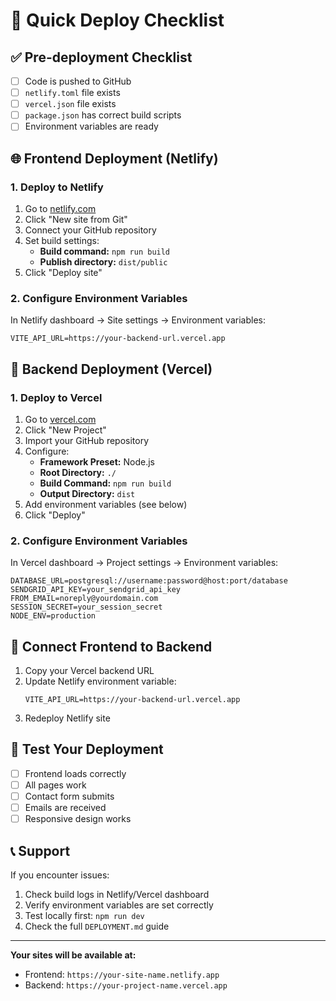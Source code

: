 # 🚀 Quick Deploy Checklist

## ✅ Pre-deployment Checklist

- [ ] Code is pushed to GitHub
- [ ] `netlify.toml` file exists
- [ ] `vercel.json` file exists
- [ ] `package.json` has correct build scripts
- [ ] Environment variables are ready

## 🌐 Frontend Deployment (Netlify)

### 1. Deploy to Netlify
1. Go to [netlify.com](https://netlify.com)
2. Click "New site from Git"
3. Connect your GitHub repository
4. Set build settings:
   - **Build command:** `npm run build`
   - **Publish directory:** `dist/public`
5. Click "Deploy site"

### 2. Configure Environment Variables
In Netlify dashboard → Site settings → Environment variables:
```
VITE_API_URL=https://your-backend-url.vercel.app
```

## 🔧 Backend Deployment (Vercel)

### 1. Deploy to Vercel
1. Go to [vercel.com](https://vercel.com)
2. Click "New Project"
3. Import your GitHub repository
4. Configure:
   - **Framework Preset:** Node.js
   - **Root Directory:** `./`
   - **Build Command:** `npm run build`
   - **Output Directory:** `dist`
5. Add environment variables (see below)
6. Click "Deploy"

### 2. Configure Environment Variables
In Vercel dashboard → Project settings → Environment variables:
```
DATABASE_URL=postgresql://username:password@host:port/database
SENDGRID_API_KEY=your_sendgrid_api_key
FROM_EMAIL=noreply@yourdomain.com
SESSION_SECRET=your_session_secret
NODE_ENV=production
```

## 🔗 Connect Frontend to Backend

1. Copy your Vercel backend URL
2. Update Netlify environment variable:
   ```
   VITE_API_URL=https://your-backend-url.vercel.app
   ```
3. Redeploy Netlify site

## 🧪 Test Your Deployment

- [ ] Frontend loads correctly
- [ ] All pages work
- [ ] Contact form submits
- [ ] Emails are received
- [ ] Responsive design works

## 📞 Support

If you encounter issues:
1. Check build logs in Netlify/Vercel dashboard
2. Verify environment variables are set correctly
3. Test locally first: `npm run dev`
4. Check the full `DEPLOYMENT.md` guide

---

**Your sites will be available at:**
- Frontend: `https://your-site-name.netlify.app`
- Backend: `https://your-project-name.vercel.app`
